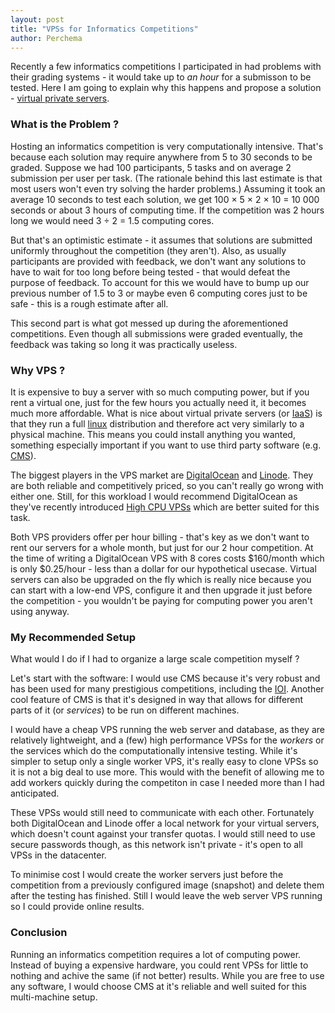 ```yaml
---
layout: post
title: "VPSs for Informatics Competitions"
author: Perchema
---
```

Recently a few informatics competitions I participated in had problems with 
their grading systems - it would take up to *an hour* for a submisson to be
tested.
Here I am going to explain why this happens and propose a solution - [virtual
private servers][vps].

### What is the Problem ? 
Hosting an informatics competition is very computationally intensive.
That's because each solution may require anywhere from 5 to 30 seconds to be
graded.
Suppose we had 100 participants, 5 tasks and on average 2 submission per user
per task.
(The rationale behind this last estimate is that most users won't even try
solving the harder problems.)
Assuming it took an average 10 seconds to test each solution, we get
100 × 5 × 2 × 10 = 10 000 seconds or about 3 hours of computing time.
If the competition was 2 hours long we would need 3 ÷ 2 = 1.5 computing cores.

But that's an optimistic estimate - it assumes that solutions are submitted
uniformly throughout the competition (they aren't).
Also, as usually participants are provided with feedback, we don't want any
solutions to have to wait for too long before being tested - that would defeat
the purpose of feedback.
To account for this we would have to bump up our previous number of 1.5 to 3 or
maybe even 6 computing cores just to be safe - this is a rough estimate after
all.

This second part is what got messed up during the aforementioned competitions.
Even though all submissions were graded eventually, the feedback was taking so
long it was practically useless. 

### Why VPS ?
It is expensive to buy a server with so much computing power, but if you
rent a virtual one, just for the few hours you actually need it, it becomes
much more affordable.
What is nice about virtual private servers (or [IaaS][IaaS]) is that they
run a full [linux][linux] distribution and therefore act very similarly to a
physical machine.
This means you could install anything you wanted, something especially important
if you want to use third party software (e.g. [CMS][cms]).

The biggest players in the VPS market are [DigitalOcean][digital-ocean] and 
[Linode][linode]. 
They are both reliable and competitively priced, so you can't really go wrong
with either one.
Still, for this workload I would recommend DigitalOcean as they've recently
introduced [High CPU VPSs][high-cpu] which are better suited for this task. 

Both VPS providers offer per hour billing - that's key as we don't
want to rent our servers for a whole month, but just for our 2 hour 
competition.
At the time of writing a DigitalOcean VPS with 8 cores costs $160/month which is
only $0.25/hour - less than a dollar for our hypothetical usecase.
Virtual servers can also be upgraded on the fly which is really nice
because you can start with a low-end VPS, configure it and then upgrade it
just before the competition - you wouldn't be paying for computing power you 
aren't using anyway.

### My Recommended Setup
What would I do if I had to organize a large scale competition myself ?

Let's start with the software: I would use CMS because it's very robust and has
been used for many prestigious competitions, including the [IOI][ioi].
Another cool feature of CMS is that it's designed in way that allows for
different parts of it (or *services*) to be run on different machines.

I would have a cheap VPS running the web server and database, as they are relatively
lightweight, and a (few) high performance VPSs for the *workers* or the services
which do the computationally intensive testing.
While it's simpler to setup only a single worker VPS, it's really easy to clone
VPSs so it is not a big deal to use more.
This would with the benefit of allowing me to add workers quickly during the
competiton in case I needed more than I had anticipated.

These VPSs would still need to communicate with each other.
Fortunately both DigitalOcean and Linode offer a local network for your virtual
servers, which doesn't count against your transfer quotas.
I would still need to use secure passwords though, as this network isn't
private - it's open to all VPSs in the datacenter.

To minimise cost I would create the worker servers just before the competition
from a previously configured image (snapshot) and delete them after the testing
has finished.
Still I would leave the web server VPS running so I could provide online
results.

### Conclusion
Running an informatics competition requires a lot of computing power.
Instead of buying a expensive hardware, you could rent VPSs for little to
nothing and achive the same (if not better) results.
While you are free to use any software, I would choose CMS at it's reliable and
well suited for this multi-machine setup.


[vps]: https://en.wikipedia.org/wiki/Virtual_private_server
[IaaS]: https://en.wikipedia.org/wiki/Infrastructure_as_a_service
[digital-ocean]: https://www.digitalocean.com
[linode]: https://www.linode.com/
[linux]: https://en.wikipedia.org/wiki/Linux
[cms]: https://cms-dev.github.io/
[high-cpu]: https://www.digitalocean.com/products/compute/high-cpu/
[ioi]: http://www.ioinformatics.org/
